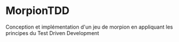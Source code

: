 # MorpionTDD

Conception et implémentation d'un jeu de morpion en appliquant les principes du Test Driven Development 